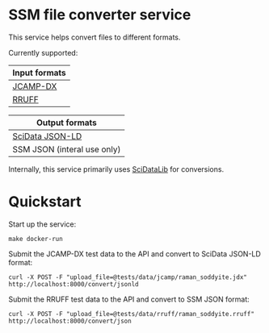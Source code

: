 # SSM file converter service

This service helps convert files to different formats.

Currently supported:

| Input formats               |
|-----------------------------|
| [JCAMP-DX][jcamp]           |
| [RRUFF][rruff]              |


| Output formats              |
|-----------------------------|
| [SciData JSON-LD][scidata]  |
| SSM JSON (interal use only) |

Internally, this service primarily uses [SciDataLib][scidatalib] for conversions.

# Quickstart

Start up the service:

```
make docker-run
```


Submit the JCAMP-DX test data to the API and convert to SciData JSON-LD format:
```
curl -X POST -F "upload_file=@tests/data/jcamp/raman_soddyite.jdx" http://localhost:8000/convert/jsonld
```

Submit the RRUFF test data to the API and convert to SSM JSON format:
```
curl -X POST -F "upload_file=@tests/data/rruff/raman_soddyite.rruff" http://localhost:8000/convert/json
```

[jcamp]: http://stuchalk.github.io/scidata/
[rruff]: https://rruff.info/
[scidata]: http://stuchalk.github.io/scidata/
[scidatalib]: https://github.com/ChalkLab/SciDataLib
